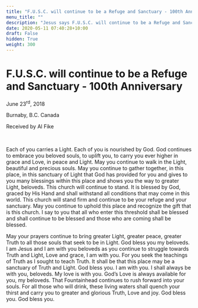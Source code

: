 ```yaml
---
title: "F.U.S.C. will continue to be a Refuge and Sanctuary - 100th Anniversary"
menu_title: ""
description: "Jesus says F.U.S.C. will continue to be a Refuge and Sanctuary - 100th Anniversary"
date: 2020-05-11 07:40:28+10:00
draft: False
hidden: True
weight: 300
---
```

# F.U.S.C. will continue to be a Refuge and Sanctuary - 100th Anniversary

June 23<sup>rd</sup>, 2018

Burnaby, B.C. Canada

Received by Al Fike

 

Each of you carries a Light. Each of you is nourished by God. God continues to embrace you beloved souls, to uplift you, to carry you ever higher in grace and Love, in peace and Light. May you continue to walk in the Light, beautiful and precious souls. May you continue to gather together, in this place, in this sanctuary of Light that God has provided for you and gives to you many blessings within this place and shows you the way to greater Light, beloveds. This church will continue to stand. It is blessed by God, graced by His Hand and shall withstand all conditions that may come in this world. This church will stand firm and continue to be your refuge and your sanctuary. May you continue to uphold this place and recognize the gift that is this church. I say to you that all who enter this threshold shall be blessed and shall continue to be blessed and those who are coming shall be blessed. 

May your prayers continue to bring greater Light, greater peace, greater Truth to all those souls that seek to be in Light. God bless you my beloveds. I am Jesus and I am with you beloveds as you continue to struggle towards Truth and Light, Love and grace, I am with you. For you seek the teachings of Truth as I sought to teach Truth. It shall be that this place may be a sanctuary of Truth and Light. God bless you. I am with you. I shall always be with you, beloveds. My love is with you.  God’s Love is always available for you, my beloveds. That Fountainhead continues to rush forward into your souls. For all those who will drink, these living waters shall quench your thirst and carry you to greater and glorious Truth,  Love and joy. God bless you. God bless you.
